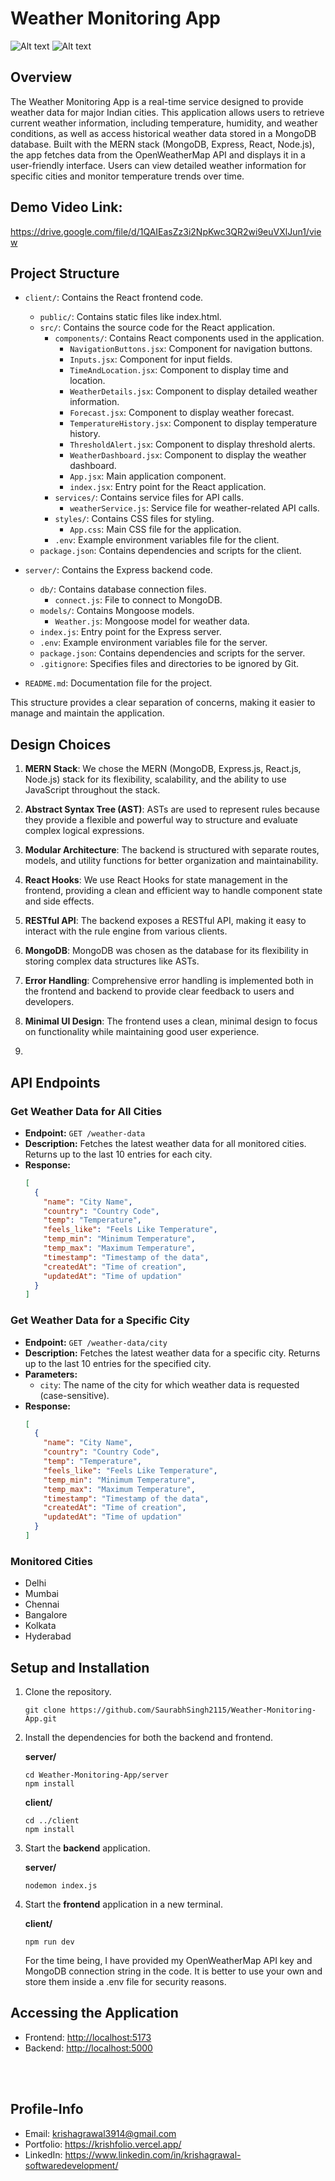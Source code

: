 # Weather Monitoring App

![Alt text](images/dash.png)
![Alt text](images/chart.png)

## Overview

The Weather Monitoring App is a real-time service designed to provide weather data for major Indian cities. This application allows users to retrieve current weather information, including temperature, humidity, and weather conditions, as well as access historical weather data stored in a MongoDB database. Built with the MERN stack (MongoDB, Express, React, Node.js), the app fetches data from the OpenWeatherMap API and displays it in a user-friendly interface. Users can view detailed weather information for specific cities and monitor temperature trends over time.

## Demo Video Link:

https://drive.google.com/file/d/1QAIEasZz3i2NpKwc3QR2wi9euVXlJun1/view

## Project Structure

- `client/`: Contains the React frontend code.

  - `public/`: Contains static files like index.html.
  - `src/`: Contains the source code for the React application.
    - `components/`: Contains React components used in the application.
      - `NavigationButtons.jsx`: Component for navigation buttons.
      - `Inputs.jsx`: Component for input fields.
      - `TimeAndLocation.jsx`: Component to display time and location.
      - `WeatherDetails.jsx`: Component to display detailed weather information.
      - `Forecast.jsx`: Component to display weather forecast.
      - `TemperatureHistory.jsx`: Component to display temperature history.
      - `ThresholdAlert.jsx`: Component to display threshold alerts.
      - `WeatherDashboard.jsx`: Component to display the weather dashboard.
      - `App.jsx`: Main application component.
      - `index.jsx`: Entry point for the React application.
    - `services/`: Contains service files for API calls.
      - `weatherService.js`: Service file for weather-related API calls.
    - `styles/`: Contains CSS files for styling.
      - `App.css`: Main CSS file for the application.
    - `.env`: Example environment variables file for the client.
  - `package.json`: Contains dependencies and scripts for the client.

- `server/`: Contains the Express backend code.

  - `db/`: Contains database connection files.
    - `connect.js`: File to connect to MongoDB.
  - `models/`: Contains Mongoose models.
    - `Weather.js`: Mongoose model for weather data.
  - `index.js`: Entry point for the Express server.
  - `.env`: Example environment variables file for the server.
  - `package.json`: Contains dependencies and scripts for the server.
  - `.gitignore`: Specifies files and directories to be ignored by Git.

- `README.md`: Documentation file for the project.

This structure provides a clear separation of concerns, making it easier to manage and maintain the application.

## Design Choices

1. **MERN Stack**: We chose the MERN (MongoDB, Express.js, React.js, Node.js) stack for its flexibility, scalability, and the ability to use JavaScript throughout the stack.

2. **Abstract Syntax Tree (AST)**: ASTs are used to represent rules because they provide a flexible and powerful way to structure and evaluate complex logical expressions.

3. **Modular Architecture**: The backend is structured with separate routes, models, and utility functions for better organization and maintainability.

4. **React Hooks**: We use React Hooks for state management in the frontend, providing a clean and efficient way to handle component state and side effects.

5. **RESTful API**: The backend exposes a RESTful API, making it easy to interact with the rule engine from various clients.

6. **MongoDB**: MongoDB was chosen as the database for its flexibility in storing complex data structures like ASTs.

7. **Error Handling**: Comprehensive error handling is implemented both in the frontend and backend to provide clear feedback to users and developers.

8. **Minimal UI Design**: The frontend uses a clean, minimal design to focus on functionality while maintaining good user experience.
9. 

## API Endpoints

### Get Weather Data for All Cities

- **Endpoint:** `GET /weather-data`
- **Description:** Fetches the latest weather data for all monitored cities. Returns up to the last 10 entries for each city.
- **Response:**
  ```json
  [
    {
      "name": "City Name",
      "country": "Country Code",
      "temp": "Temperature",
      "feels_like": "Feels Like Temperature",
      "temp_min": "Minimum Temperature",
      "temp_max": "Maximum Temperature",
      "timestamp": "Timestamp of the data",
      "createdAt": "Time of creation",
      "updatedAt": "Time of updation"
    }
  ]
  ```

### Get Weather Data for a Specific City

- **Endpoint:** `GET /weather-data/city`
- **Description:** Fetches the latest weather data for a specific city. Returns up to the last 10 entries for the specified city.
- **Parameters:**
  - `city`: The name of the city for which weather data is requested (case-sensitive).
- **Response:**
  ```json
  [
    {
      "name": "City Name",
      "country": "Country Code",
      "temp": "Temperature",
      "feels_like": "Feels Like Temperature",
      "temp_min": "Minimum Temperature",
      "temp_max": "Maximum Temperature",
      "timestamp": "Timestamp of the data",
      "createdAt": "Time of creation",
      "updatedAt": "Time of updation"
    }
  ]
  ```

### Monitored Cities

- Delhi
- Mumbai
- Chennai
- Bangalore
- Kolkata
- Hyderabad

## Setup and Installation

1. Clone the repository.

   ```
   git clone https://github.com/SaurabhSingh2115/Weather-Monitoring-App.git
   ```

2. Install the dependencies for both the backend and frontend.

   **server/**

   ```
   cd Weather-Monitoring-App/server
   npm install
   ```

   **client/**

   ```
   cd ../client
   npm install
   ```

3. Start the **backend** application.

   **server/**

   ```
   nodemon index.js
   ```

4. Start the **frontend** application in a new terminal.

   **client/**

   ```
   npm run dev
   ```

   For the time being, I have provided my OpenWeatherMap API key and MongoDB connection string in the code. It is better to use your own and store them inside a .env file for security reasons.

## Accessing the Application

- Frontend: [http://localhost:5173](http://localhost:5173)
- Backend: [http://localhost:5000](http://localhost:5000)

<br><br>

## Profile-Info
- Email:  krishagrawal3914@gmail.com
- Portfolio: https://krishfolio.vercel.app/
- LinkedIn: https://www.linkedin.com/in/krishagrawal-softwaredevelopment/
